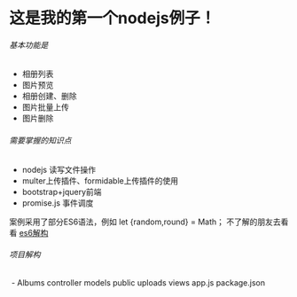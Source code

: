 # 这是我的第一个nodejs例子！
###### 基本功能是
- 相册列表
- 图片预览
- 相册创建、删除
- 图片批量上传
- 图片删除

###### 需要掌握的知识点
- nodejs 读写文件操作
- multer上传插件、formidable上传插件的使用
- bootstrap+jquery前端
- promise.js 事件调度

案例采用了部分ES6语法，例如 let {random,round} = Math； 
不了解的朋友去看看 [es6解构](http://es6.ruanyifeng.com/#docs/destructuring#%E5%AF%B9%E8%B1%A1%E7%9A%84%E8%A7%A3%E6%9E%84%E8%B5%8B%E5%80%BC)

###### 项目解构
  - Albums
   controller
   models
   public
   uploads
   views
   app.js
   package.json
